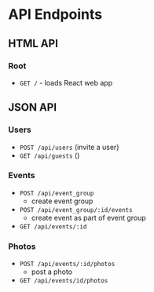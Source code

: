 # API Endpoints

## HTML API

### Root

- `GET /` - loads React web app

## JSON API

### Users

- `POST /api/users` (invite a user)
- `GET /api/guests` ()

### Events

- `POST /api/event_group`
  - create event group
- `POST /api/event_group/:id/events`
  - create event as part of event group
- `GET /api/events/:id`

### Photos

- `POST /api/events/:id/photos`
  - post a photo
- `GET /api/events/id/photos`
